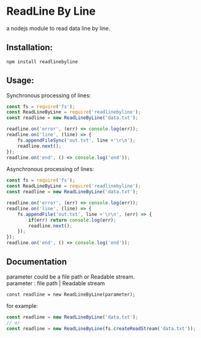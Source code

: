 # ReadLine By Line
a nodejs module to read data line by line.
## Installation:
```shell
npm install readlinebyline
```
## Usage:
Synchronous processing of lines:
```javascript
const fs = require('fs');
const ReadLineByLine = require('readlinebyline');
const readline = new ReadLineByLine('data.txt');

readline.on('error', (err) => console.log(err));
readline.on('line', (line) => {
    fs.appendFileSync('out.txt', line +'\r\n');
    readline.next();
});
readline.on('end', () => console.log('end'));

```
Asynchronous processing of lines:
```javascript
const fs = require('fs');
const ReadLineByLine = require('readlinebyline');
const readline = new ReadLineByLine('data.txt');

readline.on('error', (err) => console.log(err));
readline.on('line', (line) => {
    fs.appendFile('out.txt', line +'\r\n', (err) => {
        if(err) return console.log(err);
        readline.next();
    });
});
readline.on('end', () => console.log('end')); 

```
## Documentation
parameter could be a file path or Readable stream.   
parameter : file path | Readable stream

```shell
const readline = new ReadLineByLine(parameter);
```
for example: 
```javascript
const readline = new ReadLineByLine('data.txt');
// or
const readline = new ReadLineByLine(fs.createReadStream('data.txt'));
```


